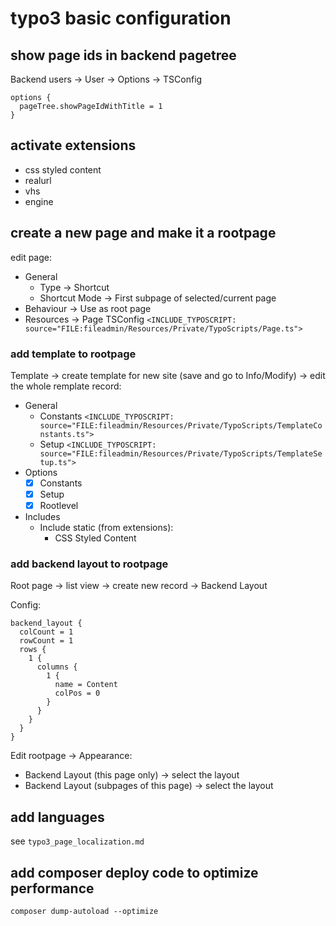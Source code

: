 # typo3 basic configuration

## show page ids in backend pagetree
Backend users -> User -> Options -> TSConfig

```
options {
  pageTree.showPageIdWithTitle = 1
}
```

## activate extensions

- css styled content
- realurl
- vhs
- engine

## create a new page and make it a rootpage
edit page:

- General
  - Type -> Shortcut
  - Shortcut Mode -> First subpage of selected/current page
- Behaviour -> Use as root page
- Resources -> Page TSConfig `<INCLUDE_TYPOSCRIPT: source="FILE:fileadmin/Resources/Private/TypoScripts/Page.ts">`

### add template to rootpage
Template -> create template for new site (save and go to Info/Modify) -> edit the whole remplate record:

- General
  - Constants `<INCLUDE_TYPOSCRIPT: source="FILE:fileadmin/Resources/Private/TypoScripts/TemplateConstants.ts">`
  - Setup `<INCLUDE_TYPOSCRIPT: source="FILE:fileadmin/Resources/Private/TypoScripts/TemplateSetup.ts">`
- Options
  - [x] Constants
  - [x] Setup
  - [x] Rootlevel
- Includes
  - Include static (from extensions):
    - CSS Styled Content

### add backend layout to rootpage
Root page -> list view -> create new record -> Backend Layout

Config:

```
backend_layout {
  colCount = 1
  rowCount = 1
  rows {
    1 {
      columns {
        1 {
          name = Content
          colPos = 0
        }
      }
    }
  }
}
```

Edit rootpage -> Appearance:

- Backend Layout (this page only) -> select the layout
- Backend Layout (subpages of this page) -> select the layout

## add languages
see `typo3_page_localization.md`

## add composer deploy code to optimize performance

`composer dump-autoload --optimize`